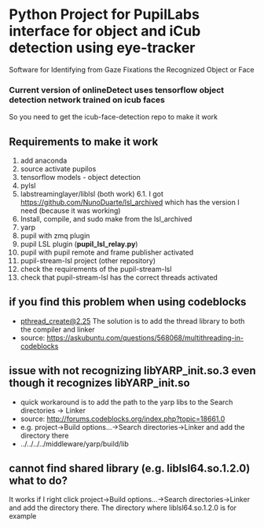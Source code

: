 # Python Project for PupilLabs interface for object and iCub detection using eye-tracker
Software for Identifying from Gaze Fixations the Recognized Object or Face

### Current version of onlineDetect uses tensorflow object detection network trained on icub faces
So you need to get the icub-face-detection repo to make it work

## Requirements to make it work
1. add anaconda
2. source activate pupilos
3. tensorflow models - object detection
4. pylsl
5. labstreaminglayer/liblsl (both work)
6.1. I got https://github.com/NunoDuarte/lsl_archived which has the version I need (because it was working)
7. Install, compile, and sudo make from the lsl_archived
8. yarp
9. pupil with zmq plugin
10. pupil LSL plugin (**pupil_lsl_relay.py**)
11. pupil with pupil remote and frame publisher activated
12. pupil-stream-lsl project (other repository)
13. check the requirements of the pupil-stream-lsl 
14. check that pupil-stream-lsl has the correct threads activated

## if you find this problem when using codeblocks 
- pthread_create@2.25 
The solution is to add the thread library to both the compiler and linker 
- source: https://askubuntu.com/questions/568068/multithreading-in-codeblocks

## issue with not recognizing libYARP_init.so.3 even though it recognizes libYARP_init.so
- quick workaround is to add the path to the yarp libs to the Search directories -> Linker 
- source: http://forums.codeblocks.org/index.php?topic=18661.0 
- e.g. project->Build options...->Search directories->Linker and add the directory there
- ../../../../middleware/yarp/build/lib

## cannot find shared library (e.g. liblsl64.so.1.2.0) what to do?
It works if I right click project->Build options...->Search directories->Linker and add the directory there.
The directory where liblsl64.so.1.2.0 is for example
